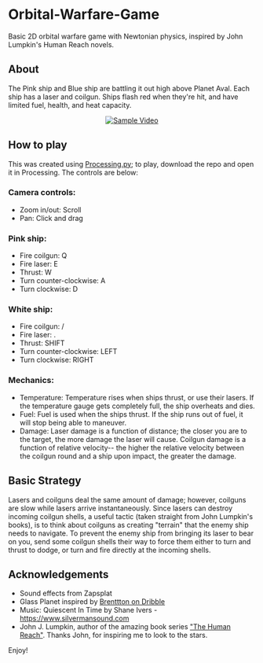 # Orbital-Warfare-Game
Basic 2D orbital warfare game with Newtonian physics, inspired by John Lumpkin's Human Reach novels.


## About
The Pink ship and Blue ship are battling it out high above Planet Aval. Each ship has a laser and coilgun. Ships flash red when they're hit, and have limited fuel, health, and heat capacity.

<div align="center">
  <a href="https://www.youtube.com/watch?v=SnxfO4zLmt4"><img src="https://img.youtube.com/vi/SnxfO4zLmt4/0.jpg" alt="Sample Video"></a>
</div>


## How to play
This was created using [Processing.py](https://py.processing.org/); to play, download the repo and open it in Processing. The controls are below:
### Camera controls:
- Zoom in/out: Scroll
- Pan: Click and drag

### Pink ship:
- Fire coilgun: Q
- Fire laser: E
- Thrust: W
- Turn counter-clockwise: A
- Turn clockwise: D

### White ship:
- Fire coilgun: /
- Fire laser: .
- Thrust: SHIFT
- Turn counter-clockwise: LEFT
- Turn clockwise: RIGHT

### Mechanics:
- Temperature: Temperature rises when ships thrust, or use their lasers. If the temperature gauge gets completely full, the ship overheats and dies.
- Fuel: Fuel is used when the ships thrust. If the ship runs out of fuel, it will stop being able to maneuver.
- Damage: Laser damage is a function of distance; the closer you are to the target, the more damage the laser will cause. Coilgun damage is a function of relative velocity-- the higher the relative velocity between the coilgun round and a ship upon impact, the greater the damage.


## Basic Strategy
Lasers and coilguns deal the same amount of damage; however, coilguns are slow while lasers arrive instantaneously. Since lasers can destroy incoming coilgun shells, a useful tactic (taken straight from John Lumpkin's books), is to think about coilguns as creating "terrain" that the enemy ship needs to navigate. To prevent the enemy ship from bringing its laser to bear on you, send some coilgun shells their way to force them either to turn and thrust to dodge, or turn and fire directly at the incoming shells.

## Acknowledgements
- Sound effects from Zapsplat
- Glass Planet inspired by [Brenttton on Dribble](https://dribbble.com/shots/3221153-Fantastic-Planet-001)
- Music: Quiescent In Time by Shane Ivers - https://www.silvermansound.com
- John J. Lumpkin, author of the amazing book series ["The Human Reach"](http://www.thehumanreach.net/). Thanks John, for inspiring me to look to the stars.

Enjoy!
